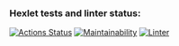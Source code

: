 ### Hexlet tests and linter status:
[![Actions Status](https://github.com/pppershin/frontend-project-lvl1/workflows/hexlet-check/badge.svg)](https://github.com/pppershin/frontend-project-lvl1/actions)
[![Maintainability](https://api.codeclimate.com/v1/badges/808a640a88bf26dfb1ef/maintainability)](https://codeclimate.com/github/pppershin/frontend-project-lvl1/maintainability)
[![Linter](https://github.com/pppershin/frontend-project-lvl1/actions/workflows/nodejs.yml/badge.svg?event=push)](https://github.com/pppershin/frontend-project-lvl1/actions)
